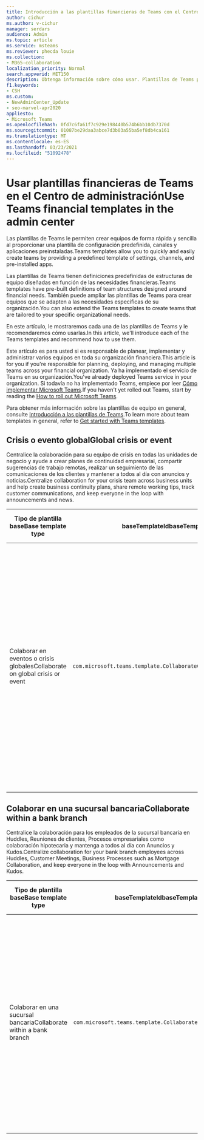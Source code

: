 ```yaml
---
title: Introducción a las plantillas financieras de Teams con el Centro de administración
author: cichur
ms.author: v-cichur
manager: serdars
audience: Admin
ms.topic: article
ms.service: msteams
ms.reviewer: phecda louie
ms.collection:
- M365-collaboration
localization_priority: Normal
search.appverid: MET150
description: Obtenga información sobre cómo usar. Plantillas de Teams para crear estructuras de equipo diseñadas para necesidades financieras proporcionando configuraciones predefinidas, canales y aplicaciones preinstaladas con el Centro de administración.
f1.keywords:
- CSH
ms.custom:
- NewAdminCenter_Update
- seo-marvel-apr2020
appliesto:
- Microsoft Teams
ms.openlocfilehash: 0fd7c6fa61f7c929e198440b574b6bb10db7370d
ms.sourcegitcommit: 01087be29daa3abce7d3b03a55ba5ef8db4ca161
ms.translationtype: MT
ms.contentlocale: es-ES
ms.lasthandoff: 03/23/2021
ms.locfileid: "51092478"
---
```

# <a name="use-teams-financial-templates-in-the-admin-center"></a><span data-ttu-id="991e6-104">Usar plantillas financieras de Teams en el Centro de administración</span><span class="sxs-lookup"><span data-stu-id="991e6-104">Use Teams financial templates in the admin center</span></span>

<span data-ttu-id="991e6-105">Las plantillas de Teams le permiten crear equipos de forma rápida y sencilla al proporcionar una plantilla de configuración predefinida, canales y aplicaciones preinstaladas.</span><span class="sxs-lookup"><span data-stu-id="991e6-105">Teams templates allow you to quickly and easily create teams by providing a predefined template of settings, channels, and pre-installed apps.</span></span>

<span data-ttu-id="991e6-106">Las plantillas de Teams tienen definiciones predefinidas de estructuras de equipo diseñadas en función de las necesidades financieras.</span><span class="sxs-lookup"><span data-stu-id="991e6-106">Teams templates have pre-built definitions of team structures designed around financial needs.</span></span> <span data-ttu-id="991e6-107">También puede ampliar las plantillas de Teams para crear equipos que se adapten a las necesidades específicas de su organización.</span><span class="sxs-lookup"><span data-stu-id="991e6-107">You can also extend the Teams templates to create teams that are tailored to your specific organizational needs.</span></span>

<span data-ttu-id="991e6-108">En este artículo, le mostraremos cada una de las plantillas de Teams y le recomendaremos cómo usarlas.</span><span class="sxs-lookup"><span data-stu-id="991e6-108">In this article, we'll introduce each of the Teams templates and recommend how to use them.</span></span>

<span data-ttu-id="991e6-109">Este artículo es para usted si es responsable de planear, implementar y administrar varios equipos en toda su organización financiera.</span><span class="sxs-lookup"><span data-stu-id="991e6-109">This article is for you if you're responsible for planning, deploying, and managing multiple teams across your financial organization.</span></span> <span data-ttu-id="991e6-110">Ya ha implementado el servicio de Teams en su organización.</span><span class="sxs-lookup"><span data-stu-id="991e6-110">You've already deployed Teams service in your organization.</span></span> <span data-ttu-id="991e6-111">Si todavía no ha implementado Teams, empiece por leer [Cómo implementar Microsoft Teams](./deploy-overview.md).</span><span class="sxs-lookup"><span data-stu-id="991e6-111">If you haven't yet rolled out Teams, start by reading the [How to roll out Microsoft Teams](./deploy-overview.md).</span></span>

<span data-ttu-id="991e6-112">Para obtener más información sobre las plantillas de equipo en general, consulte [Introducción a las plantillas de Teams](get-started-with-teams-templates-in-the-admin-console.md).</span><span class="sxs-lookup"><span data-stu-id="991e6-112">To learn more about team templates in general, refer to [Get started with Teams templates](get-started-with-teams-templates-in-the-admin-console.md).</span></span>

## <a name="global-crisis-or-event"></a><span data-ttu-id="991e6-113">Crisis o evento global</span><span class="sxs-lookup"><span data-stu-id="991e6-113">Global crisis or event</span></span>

<span data-ttu-id="991e6-114">Centralice la colaboración para su equipo de crisis en todas las unidades de negocio y ayude a crear planes de continuidad empresarial, compartir sugerencias de trabajo remotas, realizar un seguimiento de las comunicaciones de los clientes y mantener a todos al día con anuncios y noticias.</span><span class="sxs-lookup"><span data-stu-id="991e6-114">Centralize collaboration for your crisis team across business units and help create business continuity plans, share remote working tips, track customer communications, and keep everyone in the loop with announcements and news.</span></span>

| <span data-ttu-id="991e6-115">Tipo de plantilla base</span><span class="sxs-lookup"><span data-stu-id="991e6-115">Base template type</span></span>|<span data-ttu-id="991e6-116">baseTemplateId</span><span class="sxs-lookup"><span data-stu-id="991e6-116">baseTemplateId</span></span> | <span data-ttu-id="991e6-117">Propiedades que vienen con esta plantilla base</span><span class="sxs-lookup"><span data-stu-id="991e6-117">Properties that come with this base template</span></span> |
| ------------------|-- |----------------------------------------------------- |
| <span data-ttu-id="991e6-118">Colaborar en eventos o crisis globales</span><span class="sxs-lookup"><span data-stu-id="991e6-118">Collaborate on global crisis or event</span></span>|`com.microsoft.teams.template.CollaborateOnAGlobalCrisisOrEvent` |<span data-ttu-id="991e6-119">Canales:</span><span class="sxs-lookup"><span data-stu-id="991e6-119">Channels:</span></span> <ul><li><span data-ttu-id="991e6-120">General</span><span class="sxs-lookup"><span data-stu-id="991e6-120">General</span></span><li><span data-ttu-id="991e6-121">Anuncios</span><span class="sxs-lookup"><span data-stu-id="991e6-121">Announcements</span></span></li><li><span data-ttu-id="991e6-122">Noticias del mundo</span><span class="sxs-lookup"><span data-stu-id="991e6-122">World news</span></span></li><li><span data-ttu-id="991e6-123">Continuidad empresarial</span><span class="sxs-lookup"><span data-stu-id="991e6-123">Business continuity</span></span></li><li><span data-ttu-id="991e6-124">Trabajo remoto</span><span class="sxs-lookup"><span data-stu-id="991e6-124">Remote working</span></span></li><li><span data-ttu-id="991e6-125">Comunicación interna</span><span class="sxs-lookup"><span data-stu-id="991e6-125">Internal comms</span></span></li><li><span data-ttu-id="991e6-126">Comms externos</span><span class="sxs-lookup"><span data-stu-id="991e6-126">External comms</span></span></li><li><span data-ttu-id="991e6-127">Solicitud de aprobaciones</span><span class="sxs-lookup"><span data-stu-id="991e6-127">Approvals request</span></span></li><li><span data-ttu-id="991e6-128">Quejas de clientes</span><span class="sxs-lookup"><span data-stu-id="991e6-128">Customer complaints</span></span></li><li><span data-ttu-id="991e6-129">Kudos</span><span class="sxs-lookup"><span data-stu-id="991e6-129">Kudos</span></span></li><li><span data-ttu-id="991e6-130">Actualización ejecutiva</span><span class="sxs-lookup"><span data-stu-id="991e6-130">Executive update</span></span></li></ul><span data-ttu-id="991e6-131">Aplicaciones:</span><span class="sxs-lookup"><span data-stu-id="991e6-131">Apps:</span></span> <ul><li><span data-ttu-id="991e6-132">Elogiar</span><span class="sxs-lookup"><span data-stu-id="991e6-132">Praise</span></span></li><li><span data-ttu-id="991e6-133">Wiki</span><span class="sxs-lookup"><span data-stu-id="991e6-133">Wiki</span></span></li><li><span data-ttu-id="991e6-134">Sitio web</span><span class="sxs-lookup"><span data-stu-id="991e6-134">Website</span></span></li><li><span data-ttu-id="991e6-135">Planner</span><span class="sxs-lookup"><span data-stu-id="991e6-135">Planner</span></span></li></ul>|
||||

## <a name="collaborate-within-a-bank-branch"></a><span data-ttu-id="991e6-136">Colaborar en una sucursal bancaria</span><span class="sxs-lookup"><span data-stu-id="991e6-136">Collaborate within a bank branch</span></span>

<span data-ttu-id="991e6-137">Centralice la colaboración para los empleados de la sucursal bancaria en Huddles, Reuniones de clientes, Procesos empresariales como colaboración hipotecaria y mantenga a todos al día con Anuncios y Kudos.</span><span class="sxs-lookup"><span data-stu-id="991e6-137">Centralize collaboration for your bank branch employees across Huddles, Customer Meetings, Business Processes such as Mortgage Collaboration, and keep everyone in the loop with Announcements and Kudos.</span></span>

| <span data-ttu-id="991e6-138">Tipo de plantilla base</span><span class="sxs-lookup"><span data-stu-id="991e6-138">Base template type</span></span> |<span data-ttu-id="991e6-139">baseTemplateId</span><span class="sxs-lookup"><span data-stu-id="991e6-139">baseTemplateId</span></span>| <span data-ttu-id="991e6-140">Propiedades que vienen con esta plantilla base</span><span class="sxs-lookup"><span data-stu-id="991e6-140">Properties that come with this base template</span></span> |
| ------------------ |--|----------------------------------------------------- |
|<span data-ttu-id="991e6-141">Colaborar en una sucursal bancaria</span><span class="sxs-lookup"><span data-stu-id="991e6-141">Collaborate within a bank branch</span></span>|`com.microsoft.teams.template.CollaborateWithinABankBranch` |<span data-ttu-id="991e6-142">Canales:</span><span class="sxs-lookup"><span data-stu-id="991e6-142">Channels:</span></span> <ul><li><span data-ttu-id="991e6-143">General</span><span class="sxs-lookup"><span data-stu-id="991e6-143">General</span></span><li><span data-ttu-id="991e6-144">Anuncios</span><span class="sxs-lookup"><span data-stu-id="991e6-144">Announcements</span></span></li><li><span data-ttu-id="991e6-145">Reuniones</span><span class="sxs-lookup"><span data-stu-id="991e6-145">Huddles</span></span></li><li><span data-ttu-id="991e6-146">Reuniones de clientes</span><span class="sxs-lookup"><span data-stu-id="991e6-146">Customer meetings</span></span></li><li><span data-ttu-id="991e6-147">Solicitud de aprobaciones</span><span class="sxs-lookup"><span data-stu-id="991e6-147">Approvals Request</span></span></li><li><span data-ttu-id="991e6-148">Coaching</span><span class="sxs-lookup"><span data-stu-id="991e6-148">Coaching</span></span></li><li><span data-ttu-id="991e6-149">Desarrollo de aptitudes</span><span class="sxs-lookup"><span data-stu-id="991e6-149">Skills development</span></span></li><li><span data-ttu-id="991e6-150">Procesamiento de préstamo</span><span class="sxs-lookup"><span data-stu-id="991e6-150">Loan processing</span></span></li><li><span data-ttu-id="991e6-151">Quejas de clientes</span><span class="sxs-lookup"><span data-stu-id="991e6-151">Customer complaints</span></span></li><li><span data-ttu-id="991e6-152">Kudos</span><span class="sxs-lookup"><span data-stu-id="991e6-152">Kudos</span></span></li><li><span data-ttu-id="991e6-153">Cosas divertidas</span><span class="sxs-lookup"><span data-stu-id="991e6-153">Fun stuff</span></span></li><li><span data-ttu-id="991e6-154">Cumplimiento</span><span class="sxs-lookup"><span data-stu-id="991e6-154">Compliance</span></span></li></ul><span data-ttu-id="991e6-155">Aplicaciones:</span><span class="sxs-lookup"><span data-stu-id="991e6-155">Apps:</span></span><ul><li><span data-ttu-id="991e6-156">Elogiar</span><span class="sxs-lookup"><span data-stu-id="991e6-156">Praise</span></span></li></ul>|
||||